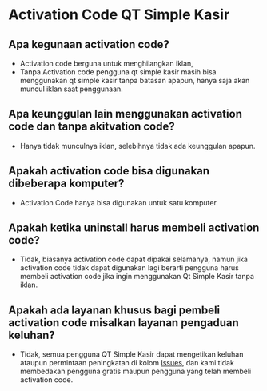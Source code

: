 # Activation Code QT Simple Kasir

## Apa kegunaan activation code?
- Activation code berguna untuk menghilangkan iklan,  
- Tanpa Activation code pengguna qt simple kasir masih bisa menggunakan qt simple kasir tanpa batasan apapun, hanya saja akan muncul iklan saat penggunaan.

## Apa keunggulan lain menggunakan activation code dan tanpa akitvation code?
- Hanya tidak munculnya iklan, selebihnya tidak ada keunggulan apapun.

## Apakah activation code bisa digunakan dibeberapa komputer?
- Activation Code hanya bisa digunakan untuk satu komputer.

## Apakah ketika uninstall harus membeli activation code?
- Tidak, biasanya activation code dapat dipakai selamanya, namun jika activation code tidak dapat digunakan lagi berarti pengguna harus membeli activation code jika ingin menggunakan Qt Simple Kasir tanpa iklan.

## Apakah ada layanan khusus bagi pembeli activation code misalkan layanan pengaduan keluhan?
- Tidak, semua pengguna QT Simple Kasir dapat mengetikan keluhan ataupun permintaan peningkatan di kolom [Issues](https://github.com/nnttoo/QT_SimpleKasir/issues), dan kami tidak membedakan pengguna gratis maupun pengguna yang telah membeli activation code.